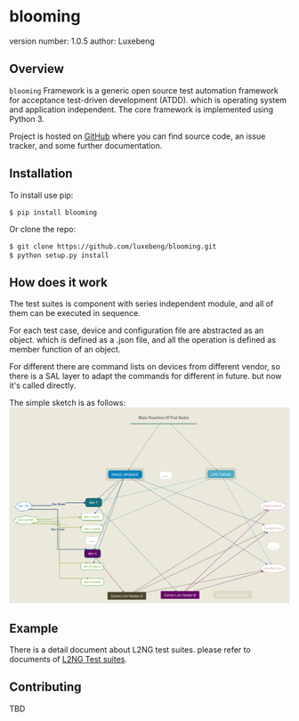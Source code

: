 blooming
===============================

version number: 1.0.5
author: Luxebeng

Overview
--------

`blooming` Framework is a generic open source test automation framework for acceptance test-driven development (ATDD). which is operating system and application independent. The core framework is implemented using Python 3. 

Project is hosted on [GitHub](https://github.com/luxebeng/blooming) where you can find source code, an issue tracker, and some further documentation. 

Installation
------------

To install use pip:

    $ pip install blooming


Or clone the repo:

    $ git clone https://github.com/luxebeng/blooming.git
    $ python setup.py install

How does it work
----------------

The test suites is component with series independent module, and all of them can be executed in sequence. 

For each test case, device and configuration file are abstracted as an object. which is defined as a .json file, and all the operation is defined as member function of an object.

For different there are command lists on devices from different vendor, so there is a SAL layer to adapt the commands for different in future. but now it's called directly.

The simple sketch is as follows:
![SW_architecture](docs/media/SW_architecture.png)

Example
-------

There is a detail document about L2NG test suites. please refer to documents of [L2NG Test suites](./docs/l2ng_test_sutes.md).

Contributing
------------

TBD
